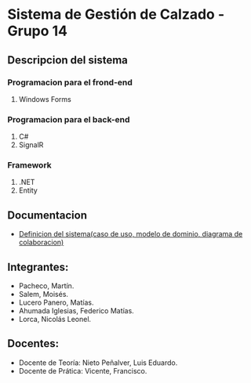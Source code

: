 # Sistema de Gestión de Calzado - Grupo 14
## Descripcion del sistema
### Programacion para el frond-end 
1. Windows Forms

### Programacion para el back-end
1. C#
2. SignalR

### Framework
1. .NET
2. Entity  

## Documentacion 
- [Definicion del sistema(caso de uso, modelo de dominio, diagrama de colaboracion)](https://github.com/ing-software-frt-utn/2022-calidad-g14/blob/main/Documentacion/TP1_G14_4K3_IS_2022.pdf)

## Integrantes:
- Pacheco, Martín.
- Salem, Moisés.
- Lucero Panero, Matías.
- Ahumada Iglesias, Federico Matías.
- Lorca, Nicolás Leonel.

## Docentes: 
- Docente de Teoría: Nieto Peñalver, Luis Eduardo. 
- Docente de Prática: Vicente, Francisco.
